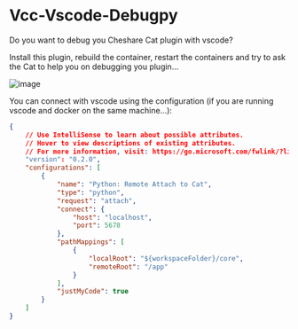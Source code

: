 # Vcc-Vscode-Debugpy
Do you want to debug you Cheshare Cat plugin with vscode?

Install this plugin, rebuild the container, restart the containers and try to ask the Cat to help you on debugging you plugin...

![image](https://github.com/sambarza/cc-vscode-debugpy/assets/3630051/aa65ceff-db53-4eb8-a8a2-f940d80b27a9)



You can connect with vscode using the configuration (if you are running vscode and docker on the same machine...):
```json
{
    // Use IntelliSense to learn about possible attributes.
    // Hover to view descriptions of existing attributes.
    // For more information, visit: https://go.microsoft.com/fwlink/?linkid=830387
    "version": "0.2.0",
    "configurations": [
        {
            "name": "Python: Remote Attach to Cat",
            "type": "python",
            "request": "attach",
            "connect": {
                "host": "localhost",
                "port": 5678
            },
            "pathMappings": [
                {
                    "localRoot": "${workspaceFolder}/core",
                    "remoteRoot": "/app"
                }
            ],
            "justMyCode": true
        }
    ]
}
```
